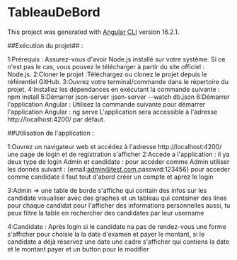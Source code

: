 # TableauDeBord

This project was generated with [Angular CLI](https://github.com/angular/angular-cli) version 16.2.1.

 ##Exécution du projet## :

 1:Prérequis : Assurez-vous d'avoir Node.js installé sur votre système. Si ce n'est pas le cas, vous pouvez le télécharger à partir du site officiel : Node.js.
 2:Cloner le projet :Téléchargez ou clonez le projet depuis le référentiel GitHub.
 3:Ouvrez votre terminal/commande dans le répertoire du projet.
 4:Installez les dépendances en exécutant la commande suivante : npm install
 5:Démarrer json-server :json-server --watch db.json
 6:Démarrer l'application Angular : Utilisez la commande suivante pour démarrer l'application Angular : ng serve
   L'application sera accessible à l'adresse http://localhost:4200/ par défaut.


   ##Utilisation de l'application :

 1:Ouvrez un navigateur web et accédez à l'adresse http://localhost:4200/ une page de login et de registration s'afficher 
 2:Accede a l'application : il ya deux type de login Admin et candidate :
                          pour accéder comme Admin utiliser les donnés suivant : {email:admin@test.com,passwrd:123456}
                          pour acceder comme candidate il faut tout d'abord créer un compte et aprez le login

3:Admin => une table de borde s'affiche qui contain des infos sur les candidate visualiser avec des graphes et un tableau  qui container des lines pour chaque candidat pour l'afficher               des informations personnelles aussi, tu peux filtre la table en rechercher des candidates par leur username

4:Candidate : Après login si le candidate na pas de rendez-vous une forme s'afficher pour choisie la la date d'examen et payer le montant, si le candidate a déjà réservez une date une               cadre s'afficher qui contiens la date et le montant payer et un button pour le modifier
